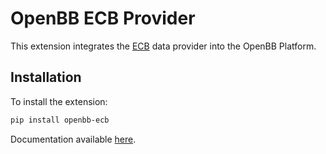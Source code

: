 # OpenBB ECB Provider

This extension integrates the [ECB](https://data.ecb.europa.eu/) data provider into the OpenBB Platform.

## Installation

To install the extension:

```bash
pip install openbb-ecb
```

Documentation available [here](https://docs.openbb.co/platform/developer_guide/contributing).
